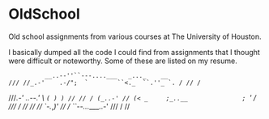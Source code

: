 # OldSchool

Old school assignments from various courses at The University of Houston. 

I basically dumped all the code I could find from assignments that I thought were difficult or noteworthy. Some of these are listed on my resume. 


              __..--''``---....___   _..._    __
    /// //_.-'    .-/";  `        ``<._  ``.''_ `. / // /
   ///_.-' _..--.'_    \                    `( ) ) // //
   / (_..-' // (< _     ;_..__               ; `' / ///
    / // // //  `-._,_)' // / ``--...____..-' /// / //
